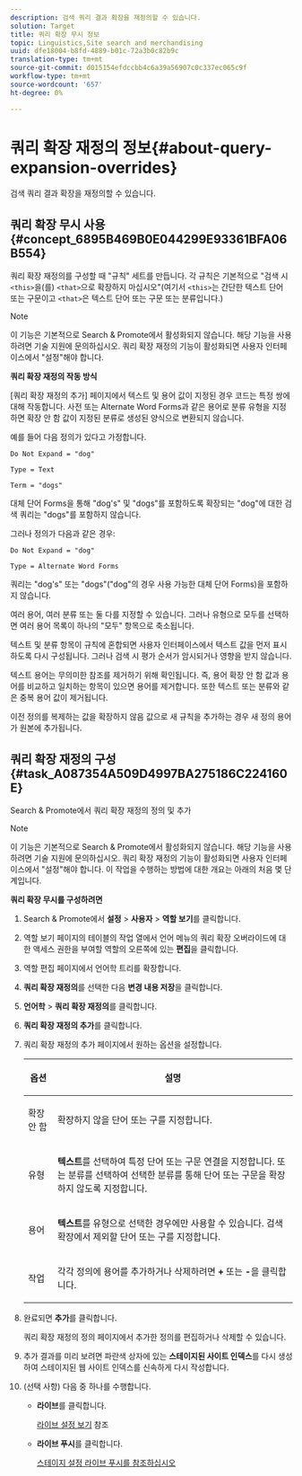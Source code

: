 ```yaml
---
description: 검색 쿼리 결과 확장을 재정의할 수 있습니다.
solution: Target
title: 쿼리 확장 무시 정보
topic: Linguistics,Site search and merchandising
uuid: dfe18004-b8fd-4889-b01c-72a3b0c82b9c
translation-type: tm+mt
source-git-commit: d015154efdccbb4c6a39a56907c0c337ec065c9f
workflow-type: tm+mt
source-wordcount: '657'
ht-degree: 0%

---
```



# 쿼리 확장 재정의 정보{#about-query-expansion-overrides}

검색 쿼리 결과 확장을 재정의할 수 있습니다.

## 쿼리 확장 무시 사용 {#concept_6895B469B0E044299E93361BFA06B554}

쿼리 확장 재정의를 구성할 때 &quot;규칙&quot; 세트를 만듭니다. 각 규칙은 기본적으로 &quot;검색 시 `<this>`을(를) `<that>`으로 확장하지 마십시오&quot;(여기서 `<this>`는 간단한 텍스트 단어 또는 구문이고 `<that>`은 텍스트 단어 또는 구문 또는 분류입니다.)

>[!NOTE]
>
>이 기능은 기본적으로 Search &amp; Promote에서 활성화되지 않습니다. 해당 기능을 사용하려면 기술 지원에 문의하십시오. 쿼리 확장 재정의 기능이 활성화되면 사용자 인터페이스에서 &quot;설정&quot;해야 합니다.

**쿼리 확장 재정의 작동 방식**

[쿼리 확장 재정의 추가] 페이지에서 텍스트 및 용어 값이 지정된 경우 코드는 특정 쌍에 대해 작동합니다. 사전 또는 Alternate Word Forms과 같은 용어로 분류 유형을 지정하면 확장 안 함 값이 지정된 분류로 생성된 양식으로 변환되지 않습니다.

예를 들어 다음 정의가 있다고 가정합니다.

`Do Not Expand = "dog"`

`Type = Text`

`Term = "dogs"`

대체 단어 Forms을 통해 &quot;dog&#39;s&quot; 및 &quot;dogs&quot;를 포함하도록 확장되는 &quot;dog&quot;에 대한 검색 쿼리는 &quot;dogs&quot;를 포함하지 않습니다.

그러나 정의가 다음과 같은 경우:

`Do Not Expand = "dog"`

`Type = Alternate Word Forms`

쿼리는 &quot;dog&#39;s&quot; 또는 &quot;dogs&quot;(&quot;dog&quot;의 경우 사용 가능한 대체 단어 Forms)을 포함하지 않습니다.

여러 용어, 여러 분류 또는 둘 다를 지정할 수 있습니다. 그러나 유형으로 모두를 선택하면 여러 용어 목록이 하나의 &quot;모두&quot; 항목으로 축소됩니다.

텍스트 및 분류 항목이 규칙에 혼합되면 사용자 인터페이스에서 텍스트 값을 먼저 표시하도록 다시 구성됩니다. 그러나 검색 시 평가 순서가 암시되거나 영향을 받지 않습니다.

텍스트 용어는 무의미한 참조를 제거하기 위해 확인됩니다. 즉, 용어 확장 안 함 값과 용어를 비교하고 일치하는 항목이 있으면 용어를 제거합니다. 또한 텍스트 또는 분류와 같은 중복 용어 값이 제거됩니다.

이전 정의를 복제하는 값을 확장하지 않음 값으로 새 규칙을 추가하는 경우 새 정의 용어가 원본에 추가됩니다.

## 쿼리 확장 재정의 구성 {#task_A087354A509D4997BA275186C224160E}

Search &amp; Promote에서 쿼리 확장 재정의 정의 및 추가

<!-- 

t_configuring_query_expansion_overrides.xml

 -->

>[!NOTE]
이 기능은 기본적으로 Search &amp; Promote에서 활성화되지 않습니다. 해당 기능을 사용하려면 기술 지원에 문의하십시오. 쿼리 확장 재정의 기능이 활성화되면 사용자 인터페이스에서 &quot;설정&quot;해야 합니다. 이 작업을 수행하는 방법에 대한 개요는 아래의 처음 몇 단계입니다.

**쿼리 확장 무시를 구성하려면**

1. Search &amp; Promote에서 **설정** > **사용자** > **역할 보기**&#x200B;를 클릭합니다.
1. 역할 보기 페이지의 테이블의 작업 열에서 언어 메뉴의 쿼리 확장 오버라이드에 대한 액세스 권한을 부여할 역할의 오른쪽에 있는 **편집**&#x200B;을 클릭합니다.
1. 역할 편집 페이지에서 언어학 트리를 확장합니다.
1. **쿼리 확장 재정의**&#x200B;를 선택한 다음 **변경 내용 저장**&#x200B;을 클릭합니다.
1. **언어학** > **쿼리 확장 재정의**&#x200B;를 클릭합니다.
1. **쿼리 확장 재정의 추가**&#x200B;를 클릭합니다.
1. 쿼리 확장 재정의 추가 페이지에서 원하는 옵션을 설정합니다.

   <!-- 
   
   r_query_expansion_override_definitions.xml
   
   -->

   <table> 
    <thead> 
      <tr> 
      <th colname="col1" class="entry"> <p>옵션 </p> </th> 
      <th colname="col2" class="entry"> <p>설명 </p> </th> 
      </tr> 
    </thead>
    <tbody> 
      <tr> 
      <td colname="col1"> <p>확장 안 함 </p> </td> 
      <td colname="col2"> <p>확장하지 않을 단어 또는 구를 지정합니다. </p> </td> 
      </tr> 
      <tr> 
      <td colname="col1"> <p>유형 </p> </td> 
      <td colname="col2"> <p><b>텍스트</b>를 선택하여 특정 단어 또는 구문 연결을 지정합니다. 또는 분류를 선택하여 선택한 분류를 통해 단어 또는 구문을 확장하지 않도록 지정합니다. </p> </td> 
      </tr> 
      <tr> 
      <td colname="col1"> <p>용어 </p> </td> 
      <td colname="col2"> <p><b>텍스트</b>를 유형으로 선택한 경우에만 사용할 수 있습니다. 검색 확장에서 제외할 단어 또는 구를 지정합니다. </p> </td> 
      </tr> 
      <tr> 
      <td colname="col1"> <p>작업 </p> </td> 
      <td colname="col2"> <p> 각각 정의에 용어를 추가하거나 삭제하려면 <b>+</b> 또는 <b>-</b>을 클릭합니다. </p> </td> 
      </tr> 
    </tbody> 
    </table>

1. 완료되면 **추가**&#x200B;를 클릭합니다.

   쿼리 확장 재정의 정의 페이지에서 추가한 정의를 편집하거나 삭제할 수 있습니다.
1. 추가 결과를 미리 보려면 파란색 상자에 있는 **스테이지된 사이트 인덱스**&#x200B;를 다시 생성하여 스테이지된 웹 사이트 인덱스를 신속하게 다시 작성합니다.
1. (선택 사항) 다음 중 하나를 수행합니다.

   * **라이브**&#x200B;를 클릭합니다.

      [라이브 설정 보기](../c-about-staging.md#task_401A0EBDB5DB4D4CA933CBA7BECDC10F) 참조

   * **라이브 푸시**&#x200B;를 클릭합니다.

      [스테이지 설정 라이브 푸시를 참조하십시오](../c-about-staging.md#task_44306783B4C0408AAA58B471DAF2D9A4)

